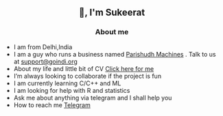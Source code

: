 <h2 align="center">👋, I'm Sukeerat</h2>
<h3 align="center" >About me</h3>

- I am from Delhi,India
- I am a guy who runs a business named [Parishudh Machines](https://goindi.org) . Talk to us at support@goindi.org
- About my life and little bit of CV [Click here for me](aboutme.pdf)
- I’m always looking to collaborate if the project is fun
- I am currently learning C/C++ and ML
- I am looking for help with R and statistics
- Ask me about anything via telegram and I shall help you 
- How to reach me [Telegram](https://t.me/Irongfly) 